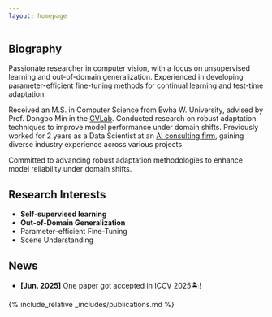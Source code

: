 ```yaml
---
layout: homepage
---
```


## Biography

Passionate researcher in computer vision, with a focus on unsupervised learning and out-of-domain generalization. Experienced in developing parameter-efficient fine-tuning methods for continual learning and test-time adaptation.

Received an M.S. in Computer Science from Ewha W. University, advised by Prof. Dongbo Min in the [CVLab](http://cvl.ewha.ac.kr/). Conducted research on robust adaptation techniques to improve model performance under domain shifts.
Previously worked for 2 years as a Data Scientist at an [AI consulting firm](https://genon.ai/), gaining diverse industry experience across various projects.

Committed to advancing robust adaptation methodologies to enhance model reliability under domain shifts.


## Research Interests

<!-- - **Computer Vision:** semantic segmentation, stereo depth estimation
- **Machine Learning:** unsupervised learning, out-of-domain generalization, parameter-efficient fine tuning -->
- **Self-supervised learning**
- **Out-of-Domain Generalization**
- Parameter-efficient Fine-Tuning
- Scene Understanding


## News

- **[Jun. 2025]** One paper got accepted in ICCV 2025🏝️!

{% include_relative _includes/publications.md %}

<!-- {% include_relative _includes/services.md %} -->
